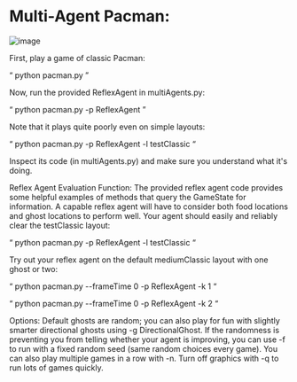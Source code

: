 <h1>Multi-Agent Pacman:</h1>

![image](https://github.com/saisharanreddymanne/pacman/assets/148990776/e0517b54-cef0-4249-93a2-0c83da9b50d6)



First, play a game of classic Pacman:

“ python pacman.py ”

Now, run the provided ReflexAgent in multiAgents.py:

“ python pacman.py -p ReflexAgent ”

Note that it plays quite poorly even on simple layouts:

“ python pacman.py -p ReflexAgent -l testClassic “

Inspect its code (in multiAgents.py) and make sure you understand what it's doing.

Reflex Agent Evaluation Function:
The provided reflex agent code
provides some helpful examples of methods that query the GameState for information. A capable
reflex agent will have to consider both food locations and ghost locations to perform well.
Your agent should easily and reliably clear the testClassic layout:

“ python pacman.py -p ReflexAgent -l testClassic “

Try out your reflex agent on the default mediumClassic layout with one ghost or two:

“ python pacman.py --frameTime 0 -p ReflexAgent -k 1 “

“ python pacman.py --frameTime 0 -p ReflexAgent -k 2 “


Options: Default ghosts are random; you can also play for fun with slightly smarter directional
ghosts using -g DirectionalGhost. 
If the randomness is preventing you from telling whether your
agent is improving, you can use -f to run with a fixed random seed (same random choices every
game). 
You can also play multiple games in a row with -n. Turn off graphics with -q to run lots of
games quickly.
